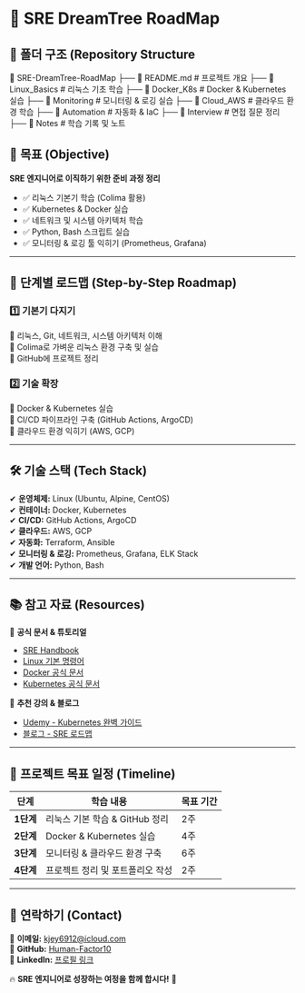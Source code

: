 # 🚀 SRE DreamTree RoadMap

## 📂 폴더 구조 (Repository Structure

📂 SRE-DreamTree-RoadMap
├── 📜 README.md        # 프로젝트 개요
├── 📁 Linux_Basics     # 리눅스 기초 학습
├── 📁 Docker_K8s       # Docker & Kubernetes 실습
├── 📁 Monitoring       # 모니터링 & 로깅 실습
├── 📁 Cloud_AWS        # 클라우드 환경 학습
├── 📁 Automation       # 자동화 & IaC
├── 📁 Interview        # 면접 질문 정리
├── 📁 Notes            # 학습 기록 및 노트


## 🎯 목표 (Objective)
**SRE 엔지니어로 이직하기 위한 준비 과정 정리**
- ✅ 리눅스 기본기 학습 (Colima 활용)
- ✅ Kubernetes & Docker 실습
- ✅ 네트워크 및 시스템 아키텍처 학습
- ✅ Python, Bash 스크립트 실습
- ✅ 모니터링 & 로깅 툴 익히기 (Prometheus, Grafana)

---

## 📌 단계별 로드맵 (Step-by-Step Roadmap)
### 1️⃣ **기본기 다지기**
📌 리눅스, Git, 네트워크, 시스템 아키텍처 이해  
📌 Colima로 가벼운 리눅스 환경 구축 및 실습  
📌 GitHub에 프로젝트 정리  

### 2️⃣ **기술 확장**
📌 Docker & Kubernetes 실습  
📌 CI/CD 파이프라인 구축 (GitHub Actions, ArgoCD)  
📌 클라우드 환경 익히기 (AWS, GCP)  


---

## 🛠️ 기술 스택 (Tech Stack)
✔ **운영체제:** Linux (Ubuntu, Alpine, CentOS)  
✔ **컨테이너:** Docker, Kubernetes  
✔ **CI/CD:** GitHub Actions, ArgoCD  
✔ **클라우드:** AWS, GCP  
✔ **자동화:** Terraform, Ansible  
✔ **모니터링 & 로깅:** Prometheus, Grafana, ELK Stack  
✔ **개발 언어:** Python, Bash  

---

## 📚 참고 자료 (Resources)
📌 **공식 문서 & 튜토리얼**  
- [SRE Handbook](https://sre.google/books/)  
- [Linux 기본 명령어](https://linuxcommand.org/)  
- [Docker 공식 문서](https://docs.docker.com/)  
- [Kubernetes 공식 문서](https://kubernetes.io/docs/)  

📌 **추천 강의 & 블로그**  
- [Udemy - Kubernetes 완벽 가이드](https://www.udemy.com/course/kubernetes-for-devops/)  
- [블로그 - SRE 로드맵](https://sre.google/)  

---

## 🚀 프로젝트 목표 일정 (Timeline)
| 단계  | 학습 내용 | 목표 기간 |
|----|------------|----------|
| **1단계** | 리눅스 기본 학습 & GitHub 정리 | 2주 |
| **2단계** | Docker & Kubernetes 실습 | 4주 |
| **3단계** | 모니터링 & 클라우드 환경 구축 | 6주 |
| **4단계** | 프로젝트 정리 및 포트폴리오 작성 | 2주 |

---

## 📢 연락하기 (Contact)
📧 **이메일:** kjey6912@icloud.com  
🔗 **GitHub:** [Human-Factor10](https://github.com/Human-Factor10)  
🔗 **LinkedIn:** [프로필 링크](https://linkedin.com/in/your-profile)  

🔥 **SRE 엔지니어로 성장하는 여정을 함께 합시다!** 🚀  



